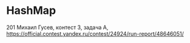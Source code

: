 # HashMap
201 Михаил Гусев, контест 3, задача A, https://official.contest.yandex.ru/contest/24924/run-report/48646051/
